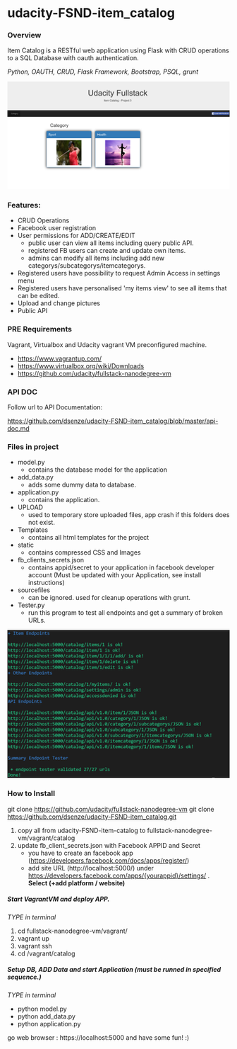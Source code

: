 # udacity-FSND-item_catalog

### Overview

Item Catalog is a RESTful web application using Flask with CRUD operations to a SQL Database with oauth authentication.

*Python, OAUTH, CRUD, Flask Framework, Bootstrap, PSQL, grunt*

![Image of app](https://github.com/dsenze/udacity-FSND-item_catalog/blob/master/static/images/blob/startpage.PNG)

### Features:
* CRUD Operations
* Facebook user registration 
* User permissions for ADD/CREATE/EDIT
    - public user can view all items including query public API.
	- registered FB users can create and update own items.
	- admins can modify all items including add new categorys/subcategorys/itemcategorys.
* Registered users have possibility to request Admin Access in settings menu
* Registered users have personalised 'my items view' to see all items that can be edited.
* Upload and change pictures	
* Public API

### PRE Requirements
Vagrant, Virtualbox and Udacity vagrant VM preconfigured machine.

- https://www.vagrantup.com/
- https://www.virtualbox.org/wiki/Downloads
- https://github.com/udacity/fullstack-nanodegree-vm

### API DOC

Follow url to API Documentation:

https://github.com/dsenze/udacity-FSND-item_catalog/blob/master/api-doc.md

### Files in project
* model.py
	- contains the database model for the application
* add_data.py
    - adds some dummy data to database.
* application.py
    - contains the application. 
* UPLOAD
    - used to temporary store uploaded files, app crash if this folders does not exist.
* Templates
    - contains all html templates for the project
* static
    - contains compressed CSS and Images
* fb_clients_secrets.json
    - contains appid/secret to your application in facebook developer account (Must be updated with your Application, see install instructions)
* sourcefiles
    - can be ignored. used for cleanup operations with grunt.
* Tester.py
    - run this program to test all endpoints and get a summary of broken URLs.

![Image of tester.py](https://github.com/dsenze/udacity-FSND-item_catalog/blob/master/static/images/blob/tester.PNG)





### How to Install
git clone https://github.com/udacity/fullstack-nanodegree-vm
git clone https://github.com/dsenze/udacity-FSND-item_catalog.git

1. copy all from udacity-FSND-item-catalog to fullstack-nanodegree-vm/vagrant/catalog
2. update fb_client_secrets.json with Facebook APPID and Secret
	- you have to create an facebook app (https://developers.facebook.com/docs/apps/register/)
	- add site URL (http://localhost:5000/) under https://developers.facebook.com/apps/{yourappid}/settings/ . **Select (+add platform / website)** 

##### Start VagrantVM and deploy APP.
*TYPE in terminal*
1. cd fullstack-nanodegree-vm/vagrant/
2. vagrant up
3. vagrant ssh
4. cd /vagrant/catalog

##### Setup DB, ADD Data and start Application (must be runned in specified sequence.)

*TYPE in terminal*
- python model.py
- python add_data.py
- python application.py

go web browser : https://localhost:5000 and have some fun! :)



